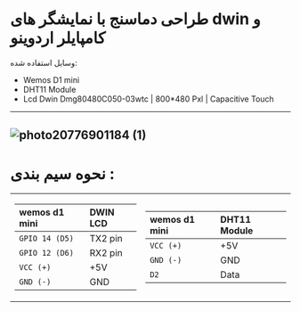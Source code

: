 طراحی دماسنج با نمایشگر های dwin و کامپایلر اردوینو
===
وسایل استفاده شده:

- Wemos D1 mini
- DHT11 Module
- Lcd Dwin Dmg80480C050-03wtc | 800*480 Pxl | Capacitive Touch
----
![photo20776901184 (1)](https://github.com/user-attachments/assets/45a49bb2-e3d8-40fa-927f-2a345e663873)
----
نحوه سیم بندی :
===
<table>
<tr>
<td>

| **wemos d1 mini** | **DWIN LCD** |
|:------------------|:-------------|
| `GPIO 14 (D5)`    | TX2 pin      |
| `GPIO 12 (D6)`    | RX2 pin      |
| `VCC (+)`         | +5V          |
| `GND (-)`         | GND          |

</td>
<td>

| **wemos d1 mini** | **DHT11 Module** |
|:----------------|:-------------|
| `VCC (+)`       | +5V          |
| `GND (-)`       | GND          |
| `D2`            | Data         |

</td>
</tr>
</table>
